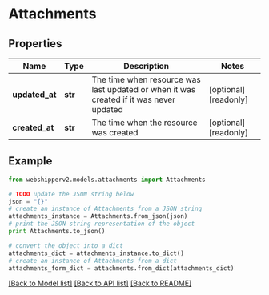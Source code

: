 # Attachments


## Properties
Name | Type | Description | Notes
------------ | ------------- | ------------- | -------------
**updated_at** | **str** | The time when resource was last updated or when it was created if it was never updated | [optional] [readonly] 
**created_at** | **str** | The time when the resource was created | [optional] [readonly] 

## Example

```python
from webshipperv2.models.attachments import Attachments

# TODO update the JSON string below
json = "{}"
# create an instance of Attachments from a JSON string
attachments_instance = Attachments.from_json(json)
# print the JSON string representation of the object
print Attachments.to_json()

# convert the object into a dict
attachments_dict = attachments_instance.to_dict()
# create an instance of Attachments from a dict
attachments_form_dict = attachments.from_dict(attachments_dict)
```
[[Back to Model list]](../README.md#documentation-for-models) [[Back to API list]](../README.md#documentation-for-api-endpoints) [[Back to README]](../README.md)


